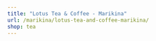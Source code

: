 ```yaml
---
title: "Lotus Tea & Coffee - Marikina"
url: /marikina/lotus-tea-and-coffee-marikina/
shop: tea
---
```

